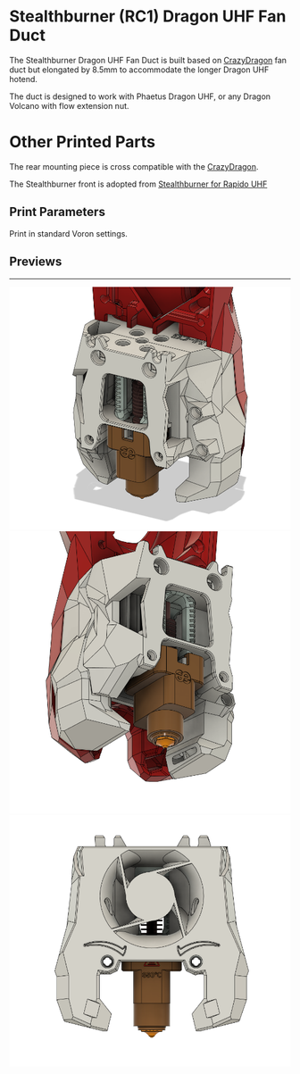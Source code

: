 # Stealthburner (RC1) Dragon UHF Fan Duct
The Stealthburner Dragon UHF Fan Duct is built based on [CrazyDragon](https://github.com/eamars/VoronPrinterMods/tree/main/stealthburner_crazy_dragon_toolhead) 
fan duct but elongated by 8.5mm to accommodate the longer Dragon UHF hotend.  

The duct is designed to work with Phaetus Dragon UHF, or any Dragon Volcano with flow extension nut. 

# Other Printed Parts
The rear mounting piece is cross compatible with the [CrazyDragon](https://github.com/eamars/VoronPrinterMods/blob/main/stealthburner_crazy_dragon_toolhead/STL/SBCrazyDragon%20TH%20Rear.stl). 

The Stealthburner front is adopted from [Stealthburner for Rapido UHF](https://github.com/VoronDesign/VoronUsers/tree/master/printer_mods/bythorsthunder/Stealthburner_Rapido_Uhf)

## Print Parameters

Print in standard Voron settings. 

## Previews
---
![back](back.png)
![bottom](bottom.PNG)
![cut_section](front.PNG)

